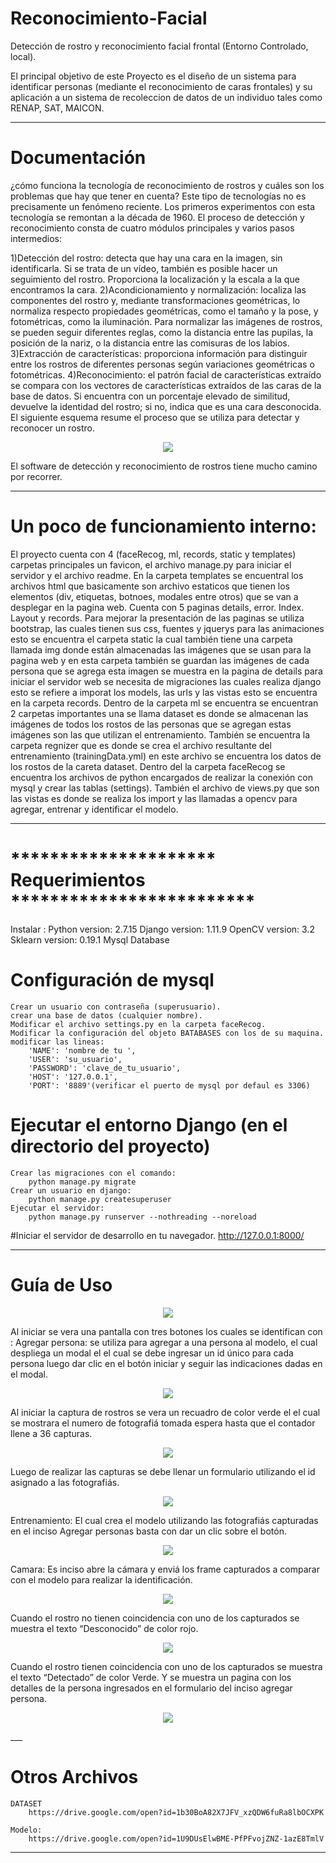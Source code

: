 # Reconocimiento-Facial
Detección de rostro y reconocimiento facial frontal (Entorno Controlado, local).

El principal objetivo de este Proyecto es el diseño de un sistema para identificar
personas (mediante el reconocimiento de caras frontales) y su aplicación a un
sistema de recoleccion de datos de un individuo tales como RENAP, SAT, MAICON. 

___
# Documentación 
¿cómo funciona la tecnología de reconocimiento de rostros y cuáles son los problemas que hay que tener en cuenta?
Este tipo de tecnologías no es precisamente un fenómeno reciente. Los primeros experimentos con esta tecnología se remontan a la década de 1960.
El proceso de detección y reconocimiento consta de cuatro módulos principales y varios pasos intermedios:

1)Detección del rostro: detecta que hay una cara en la imagen, sin identificarla. Si se trata de un vídeo, también es posible hacer un seguimiento del rostro. Proporciona la localización y la escala a la que encontramos la cara.
2)Acondicionamiento y normalización: localiza las componentes del rostro y, mediante transformaciones geométricas, lo normaliza respecto propiedades geométricas, como el tamaño y la pose, y fotométricas, como la iluminación. Para normalizar las imágenes de rostros, se pueden seguir diferentes reglas, como la distancia entre las pupilas, la posición de la nariz, o la distancia entre las comisuras de los labios.
3)Extracción de características: proporciona información para distinguir entre los rostros de diferentes personas según variaciones geométricas o fotométricas.
4)Reconocimiento: el patrón facial de características extraído se compara con los vectores de características extraídos de las caras de la base de datos. Si encuentra con un porcentaje elevado de similitud, devuelve la identidad del rostro; si no, indica que es una cara desconocida.
El siguiente esquema resume el proceso  que se utiliza para detectar y reconocer un rostro.

<p align="center">
	<img src="http://drive.google.com/uc?export=view&id=1PlziuDb9X1hQrhdl0m7mZ6_lFJ9jDx0o">
</p>

El software de detección y reconocimiento de rostros tiene mucho camino por recorrer.
___

# Un poco de funcionamiento interno:
El proyecto cuenta con 4 (faceRecog, ml, records, static y templates) carpetas principales un favicon, el archivo manage.py para iniciar el servidor y el archivo readme.
En la carpeta templates se encuentral los archivos html que basicamente son archivo estaticos que tienen los elementos (div, etiquetas, botnoes, modales entre otros) que se van a desplegar en la pagina web. Cuenta con 5 paginas details, error. Index. Layout y records. 
Para mejorar la presentación de las paginas se utiliza bootstrap, las cuales tienen sus css, fuentes y jquerys para las animaciones esto se encuentra el carpeta static la cual también tiene una carpeta llamada img donde están almacenadas las imágenes que se usan para la pagina web y en esta carpeta también se guardan las imágenes de cada persona que se agrega esta imagen se muestra en la pagina de details
para iniciar el servidor web se necesita de migraciones las cuales realiza django esto se refiere a imporat los models, las urls  y las vistas esto se encuentra en la carpeta records. 
Dentro de la carpeta ml se encuentra se encuentran 2 carpetas importantes una se llama dataset es donde se almacenan las imágenes de todos los rostos de las personas que se agregan estas imágenes son las que utilizan el entrenamiento. También se encuentra la carpeta regnizer que es donde se crea el archivo resultante del entrenamiento (trainingData.yml) en este archivo se encuentra los datos de los rostos de la careta dataset.
Dentro del la carpeta faceRecog se encuentra los archivos de python encargados de realizar la conexión con mysql y crear las tablas (settings). También el archivo de views.py que son las vistas es donde se realiza los import y las llamadas a opencv para agregar, entrenar y identificar el modelo.

___

# ********************* Requerimientos *************************
Instalar :
	Python version: 2.7.15
	Django version: 1.11.9
	OpenCV version: 3.2
	Sklearn version: 0.19.1
	Mysql Database

# Configuración de mysql
	Crear un usuario con contraseña (superusuario).
	crear una base de datos (cualquier nombre).
	Modificar el archivo settings.py en la carpeta faceRecog.
	Modificar la configuración del objeto BATABASES con los de su maquina.
	modificar las lineas:
		'NAME': 'nombre de tu ',
		'USER': 'su_usuario',
		'PASSWORD': 'clave_de_tu_usuario',
		'HOST': '127.0.0.1',
		'PORT': '8889'(verificar el puerto de mysql por defaul es 3306)

# Ejecutar el entorno Django (en el directorio del proyecto)
	Crear las migraciones con el comando:
		python manage.py migrate
	Crear un usuario en django:
		python manage.py createsuperuser
	Ejecutar el servidor:
		python manage.py runserver --nothreading --noreload
	

#Iniciar el servidor de desarrollo en tu navegador.
		http://127.0.0.1:8000/


___

# Guía de Uso

<p align="center">
	<img src="http://drive.google.com/uc?export=view&id=1Zg_VZLEf5PRFL3aHRE90uGY_83yTNaKB">
</p>

Al iniciar se vera una pantalla con tres botones los cuales se identifican con :
Agregar persona: se utiliza para agregar a una persona al modelo, el cual despliega un modal el el cual
se debe ingresar un id único para cada persona luego dar clic en el botón iniciar y seguir las
indicaciones dadas en el modal.


<p align="center">
	<img src="http://drive.google.com/uc?export=view&id=1zcTSiRKQ-ivfvrsI__-gc6_YR7tFbxOF">
</p>


Al iniciar la captura de rostros se vera un recuadro de color verde el el cual se mostrara el numero de
fotografiá tomada espera hasta que el contador llene a 36 capturas.

<p align="center">
	<img src="http://drive.google.com/uc?export=view&id=18IHw66zIvZ3hC_gzXYX3kQndvf9u81-m">
</p>


Luego de realizar las capturas se debe llenar un formulario utilizando el id asignado a las fotografiás.


<p align="center">
	<img src="http://drive.google.com/uc?export=view&id=1YT1-nX4SZ8DrJauBIDVR_KV0AAwBFJlE">
</p>

Entrenamiento: El cual crea el modelo utilizando las fotografiás capturadas en el inciso Agregar
personas basta con dar un clic sobre el botón.

<p align="center">
	<img src="http://drive.google.com/uc?export=view&id=1JgjxXG6IoByzTeDE3Ab1dtPVMCcXhIQy">
</p>

Camara: Es inciso abre la cámara y enviá los frame capturados a comparar con el modelo para realizar
la identificación.

<p align="center">
	<img src="http://drive.google.com/uc?export=view&id=1oIfyeL3V4d5gHNG6EDieYuHnInGH1xks">
</p>

Cuando el rostro no tienen coincidencia con uno de los capturados se muestra el texto “Desconocido”
de color rojo.

<p align="center">
	<img src="http://drive.google.com/uc?export=view&id=1Ob_FG5eQkSLpsLqWuD0mG2K20hZgu6N7">
</p>

Cuando el rostro tienen coincidencia con uno de los capturados se muestra el texto “Detectado” de
color Verde. Y se muestra un pagina con los detalles de la persona ingresados en el formulario del
inciso agregar persona.

<p align="center">
	<img src="http://drive.google.com/uc?export=view&id=1uroNNAEERMq_qEsID4fvus6BMNvPUXfT">
</p>
___


# Otros Archivos

	DATASET
		https://drive.google.com/open?id=1b30BoA82X7JFV_xzQDW6fuRa8lbOCXPK	

	Modelo:
		https://drive.google.com/open?id=1U9DUsElwBME-PfPFvojZNZ-1azE8TmlV

___





